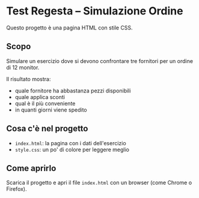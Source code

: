 # Test Regesta – Simulazione Ordine

Questo progetto è una pagina HTML con stile CSS.

## Scopo

Simulare un esercizio dove si devono confrontare tre fornitori per un ordine di 12 monitor.

Il risultato mostra:

- quale fornitore ha abbastanza pezzi disponibili
- quale applica sconti
- qual è il più conveniente
- in quanti giorni viene spedito

## Cosa c'è nel progetto

- `index.html`: la pagina con i dati dell'esercizio
- `style.css`: un po' di colore per leggere meglio

## Come aprirlo

Scarica il progetto e apri il file `index.html` con un browser (come Chrome o Firefox).
